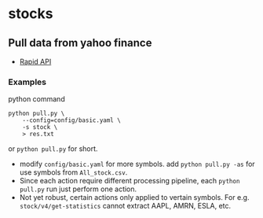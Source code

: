 # stocks

## Pull data from yahoo finance
 - [Rapid API](https://rapidapi.com/apidojo/api/yahoo-finance1)


### Examples
python command
```
python pull.py \
    --config=config/basic.yaml \
    -s stock \
    > res.txt
```
or `python pull.py` for short.

 - modify `config/basic.yaml` for more symbols. add `python pull.py -as` for use symbols from `All_stock.csv`.
 - Since each action require different processing pipeline, each `python pull.py` run just perform one action.
 - Not yet robust, certain actions only applied to vertain symbols. For e.g. `stock/v4/get-statistics` cannot extract AAPL, AMRN, ESLA, etc.
